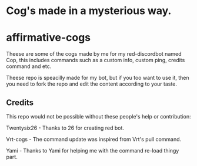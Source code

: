 # Cog's made in a mysterious way.


# affirmative-cogs

Theese are some of the cogs made by me for my red-discordbot named Cop, this includes commands such as a custom info, custom ping, credits command and etc.

Theese repo is speacilly made for my bot, but if you too want to use it, then you need to fork the repo and edit the content according to your taste.




## Credits

This repo would not be possible without these people's help or contribution:

Twentysix26 - Thanks to 26 for creating red bot.

Vrt-cogs - The command update was inspired from Vrt's pull command.

Yami - Thanks to Yami for helping me with the command re-load thingy part.
